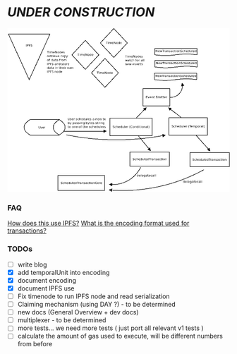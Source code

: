 # _UNDER CONSTRUCTION_

![](eacv2.png)

### FAQ
[How does this use IPFS?](ipfs.txt)
[What is the encoding format used for transactions?](encoding.txt)

### TODOs
 - [ ] write blog
 - [X] add temporalUnit into encoding
 - [X] document encoding
 - [X] document IPFS use
 - [ ] Fix timenode to run IPFS node and read serialization
 - [ ] Claiming mechanism (using DAY ?) - to be determined
 - [ ] new docs (General Overview + dev docs)
 - [ ] multiplexer - to be determined
 - [ ] more tests... we need more tests ( just port all relevant v1 tests )
 - [ ] calculate the amount of gas used to execute, will be different numbers from before
